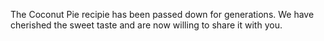 The Coconut Pie recipie has been passed down for generations.
We have cherished the sweet taste and are now willing to share it with you.